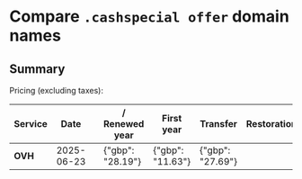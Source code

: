 # Compare `.cashspecial offer` domain names

## Summary

Pricing (excluding taxes):

| Service | Date |  | / Renewed year | First year | Transfer | Restoration |
|--|--|--|--|--|--|--|
| **OVH** | 2025-06-23 |  | {"gbp": "28.19"} | {"gbp": "11.63"} | {"gbp": "27.69"} |  |
